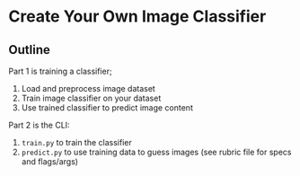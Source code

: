 # Create Your Own Image Classifier

## Outline
Part 1 is training a classifier;
1. Load and preprocess image dataset
2. Train image classifier on your dataset
3. Use trained classifier to predict image content

Part 2 is the CLI:
1. `train.py` to train the classifier
2. `predict.py` to use training data to guess images
(see rubric file for specs and flags/args)

